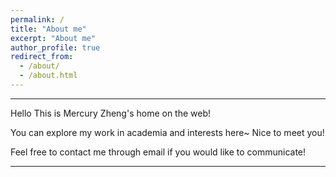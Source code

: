 ```yaml
---
permalink: /
title: "About me"
excerpt: "About me"
author_profile: true
redirect_from: 
  - /about/
  - /about.html
---
```


----------------------------------------------------------------------------------------------------
  
  
Hello This is Mercury Zheng's home on the web!
  
  
  
  
You can explore my work in academia and interests here~ Nice to meet you!
  
  
  
  
Feel free to contact me through email if you would like to communicate!
 
  
  
   
  
  
  
----------------------------------------------------------------------------------------------------

